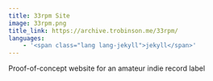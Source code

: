 ```yaml
---
title: 33rpm Site
image: 33rpm.png
title_link: https://archive.trobinson.me/33rpm/
languages:
    - '<span class="lang lang-jekyll">jekyll</span>'
---
```


Proof-of-concept website for an amateur indie record label